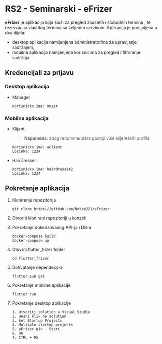 # RS2 - Seminarski - eFrizer

**eFrizer** je aplikacija koja služi za pregled zauzetih i slobodnih termina , te rezervaciju vlastitog termina sa željenim servisom .Aplikacija je podijeljena u dva dijela:
-	desktop aplikacija namijenjena administratorima za upravljanje sadržajem,
-	mobilna aplikacija namijenjena korisnicima za pregled i filtriranje sadržaja.

## Kredencijali za prijavu   

### Desktop aplikacija

- Manager

    ```
    Korisnicko ime: muser                       
    ```  

### Mobilna aplikacija

- Klijent

    >**Napomena**: zbog recommendera postoji više klijentskih profila
    ```
    Korisnicko ime: aclient                                              
    Lozinka: 1234     
    ```
- HairDresser

    ```
    Korisnicko ime: hairdresser2                                              
    Lozinka: 1234     
    ```

## Pokretanje aplikacija
1. Kloniranje repozitorija

    ```
    git clone https://github.com/Nokee221/eFrizer
    ```
2. Otvoriti klonirani repozitoriji u konzoli

3. Pokretanje dokerizovanog API-ja i DB-a


    ```
    docker-compose build
    docker-compose up
    ```
    
4. Otovriti flutter_frizer folder

    ```
    cd flutter_frizer
    ```

5. Dohvatanje dependecy-a

    ```
    flutter pub get
    ```
    
6. Pokretanje mobilne aplikacije

    ```
    flutter run
    ```   
    
7. Pokretanje desktop aplikacije

    ```
    1. Otvoriti solution u Visual Studiu
    2. Desni klik na solution
    3. Set Startup Projects
    4. Multiple startup projects
    5. eFrizer.Win - Start
    6. OK
    7. CTRL + F5
    ```    
